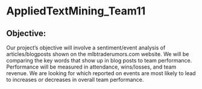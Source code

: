 # AppliedTextMining_Team11

## Objective:
Our project’s objective will involve a sentiment/event analysis of articles/blogposts shown on the mlbtraderumors.com website.  We will be comparing the key words that show up in blog posts to team performance.  Performance will be measured in attendance, wins/losses, and team revenue.  We are looking for which reported on events are most likely to lead to increases or decreases in overall team performance.
